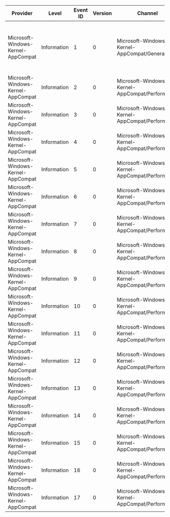 Provider                            |  Level        |  Event ID  |  Version  |  Channel                                         |  Task                     |  Opcode  |  Keyword             |  Message
------------------------------------|---------------|------------|-----------|--------------------------------------------------|---------------------------|----------|----------------------|------------------------------------------------------------------------------------------------------------------------
Microsoft-Windows-Kernel-AppCompat  |  Information  |  1         |  0        |  Microsoft-Windows-Kernel-AppCompat/General      |                           |          |  RegWrpAccessDenied  |  The executable {ExecutablePath} received an access denied error when trying to modify the registry key {RegistryPath}.
Microsoft-Windows-Kernel-AppCompat  |  Information  |  2         |  0        |  Microsoft-Windows-Kernel-AppCompat/Performance  |  CompatCacheInit          |  Start   |                      |
Microsoft-Windows-Kernel-AppCompat  |  Information  |  3         |  0        |  Microsoft-Windows-Kernel-AppCompat/Performance  |  CompatCacheInit          |  Stop    |                      |
Microsoft-Windows-Kernel-AppCompat  |  Information  |  4         |  0        |  Microsoft-Windows-Kernel-AppCompat/Performance  |  CompatCacheUpdate        |  Start   |                      |
Microsoft-Windows-Kernel-AppCompat  |  Information  |  5         |  0        |  Microsoft-Windows-Kernel-AppCompat/Performance  |  CompatCacheUpdate        |  Stop    |                      |
Microsoft-Windows-Kernel-AppCompat  |  Information  |  6         |  0        |  Microsoft-Windows-Kernel-AppCompat/Performance  |  CompatCacheQuery         |  Start   |                      |
Microsoft-Windows-Kernel-AppCompat  |  Information  |  7         |  0        |  Microsoft-Windows-Kernel-AppCompat/Performance  |  CompatCacheQuery         |  Stop    |                      |
Microsoft-Windows-Kernel-AppCompat  |  Information  |  8         |  0        |  Microsoft-Windows-Kernel-AppCompat/Performance  |  CompatCdbQuery           |  Start   |                      |
Microsoft-Windows-Kernel-AppCompat  |  Information  |  9         |  0        |  Microsoft-Windows-Kernel-AppCompat/Performance  |  CompatCdbQuery           |  Stop    |                      |
Microsoft-Windows-Kernel-AppCompat  |  Information  |  10        |  0        |  Microsoft-Windows-Kernel-AppCompat/Performance  |  CompatMapQuirks          |  Start   |                      |
Microsoft-Windows-Kernel-AppCompat  |  Information  |  11        |  0        |  Microsoft-Windows-Kernel-AppCompat/Performance  |  CompatMapQuirks          |  Stop    |                      |
Microsoft-Windows-Kernel-AppCompat  |  Information  |  12        |  0        |  Microsoft-Windows-Kernel-AppCompat/Performance  |  CompatUserModeQuery      |  Start   |                      |
Microsoft-Windows-Kernel-AppCompat  |  Information  |  13        |  0        |  Microsoft-Windows-Kernel-AppCompat/Performance  |  CompatUserModeQuery      |  Stop    |                      |
Microsoft-Windows-Kernel-AppCompat  |  Information  |  14        |  0        |  Microsoft-Windows-Kernel-AppCompat/Performance  |  CompatSdbQuery           |  Start   |                      |
Microsoft-Windows-Kernel-AppCompat  |  Information  |  15        |  0        |  Microsoft-Windows-Kernel-AppCompat/Performance  |  CompatSdbQuery           |  Stop    |                      |
Microsoft-Windows-Kernel-AppCompat  |  Information  |  16        |  0        |  Microsoft-Windows-Kernel-AppCompat/Performance  |  CompatCacheQueryProcess  |  Start   |                      |
Microsoft-Windows-Kernel-AppCompat  |  Information  |  17        |  0        |  Microsoft-Windows-Kernel-AppCompat/Performance  |  CompatCacheQueryProcess  |  Stop    |                      |